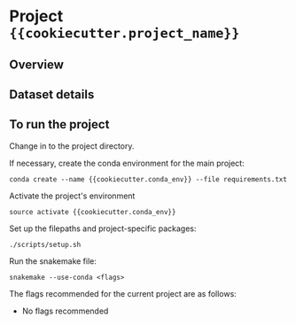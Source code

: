 # Project `{{cookiecutter.project_name}}`

## Overview

<!-- User to fill in the details -->

## Dataset details

<!-- User to fill in the details -->

## To run the project

Change in to the project directory.

If necessary, create the conda environment for the main project:

`conda create --name {{cookiecutter.conda_env}} --file requirements.txt`

Activate the project's environment

`source activate {{cookiecutter.conda_env}}`

Set up the filepaths and project-specific packages:

`./scripts/setup.sh`

Run the snakemake file:

`snakemake --use-conda <flags>`

The flags recommended for the current project are as follows:

<!-- User to update the flags, based on project requirements -->

- No flags recommended
